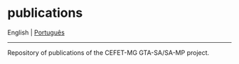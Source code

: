 # publications

English | [Português](./README.pt.md)

---

Repository of publications of the CEFET-MG GTA-SA/SA-MP project.
